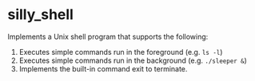 # silly_shell
Implements a Unix shell program that supports the following:
  1. Executes simple commands run in the foreground (e.g. `ls -l`)
  2. Executes simple commands run in the background (e.g. `./sleeper &`)
  3. Implements the built-in command exit to terminate.
